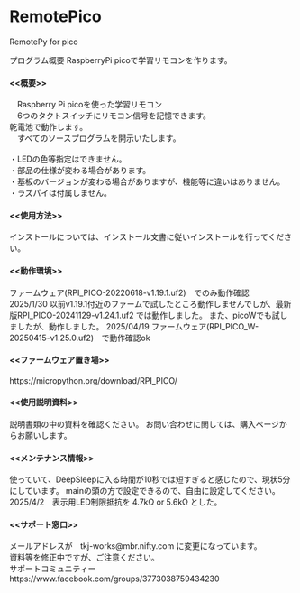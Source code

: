 # RemotePico

RemotePy for pico 


プログラム概要
RaspberryPi picoで学習リモコンを作ります。
　

<h4><<概要>></h4>
　Raspberry Pi picoを使った学習リモコン<br>
　6つのタクトスイッチにリモコン信号を記憶できます。<br>
  乾電池で動作します。<br>
　すべてのソースプログラムを開示いたします。<br>
<br>
・LEDの色等指定はできません。<br>
・部品の仕様が変わる場合があります。 <br>
・基板のバージョンが変わる場合がありますが、機能等に違いはありません。<br>
・ラズパイは付属しません。<br>

<h4><<使用方法>></h4>
インストールについては、インストール文書に従いインストールを行ってください。<br>

<h4><<動作環境>></h4>
ファームウェア(RPI_PICO-20220618-v1.19.1.uf2)　でのみ動作確認<br>
2025/1/30 以前v1.19.1付近のファームで試したところ動作しませんでしが、最新版RPI_PICO-20241129-v1.24.1.uf2 では動作しました。
  また、picoWでも試しましたが、動作しました。
2025/04/19 ファームウェア(RPI_PICO_W-20250415-v1.25.0.uf2)　で動作確認ok<br>

<h4><<ファームウェア置き場>></h4>
https://micropython.org/download/RPI_PICO/ <br>

  
<h4><<使用説明資料>></h4>
説明書類の中の資料を確認ください。
お問い合わせに関しては、購入ページからお願いします。　

<h4><<メンテナンス情報>></h4>
使っていて、DeepSleepに入る時間が10秒では短すぎると感じたので、現状5分にしています。
mainの頭の方で設定できるので、自由に設定してください。<br>
2025/4/2　表示用LED制限抵抗を 4.7kΩ or 5.6kΩ とした。<br>

<h4><<サポート窓口>></h4>
  メールアドレスが　tkj-works@mbr.nifty.com に変更になっています。<br>
  資料等を修正中ですが、ご注意ください。<br>
  サポートコミュニティー　https://www.facebook.com/groups/3773038759434230<br>
